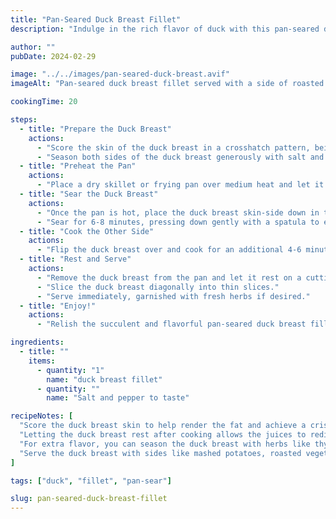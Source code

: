 ```yaml
---
title: "Pan-Seared Duck Breast Fillet"
description: "Indulge in the rich flavor of duck with this pan-seared duck breast fillet recipe. Crispy on the outside and tender on the inside, it's a luxurious dish perfect for special occasions."

author: ""
pubDate: 2024-02-29

image: "../../images/pan-seared-duck-breast.avif"
imageAlt: "Pan-seared duck breast fillet served with a side of roasted vegetables"

cookingTime: 20

steps:
  - title: "Prepare the Duck Breast"
    actions:
      - "Score the skin of the duck breast in a crosshatch pattern, being careful not to cut into the meat."
      - "Season both sides of the duck breast generously with salt and pepper."
  - title: "Preheat the Pan"
    actions:
      - "Place a dry skillet or frying pan over medium heat and let it preheat for a few minutes until hot."
  - title: "Sear the Duck Breast"
    actions:
      - "Once the pan is hot, place the duck breast skin-side down in the pan."
      - "Sear for 6-8 minutes, pressing down gently with a spatula to ensure even contact with the pan, until the skin is golden brown and crispy."
  - title: "Cook the Other Side"
    actions:
      - "Flip the duck breast over and cook for an additional 4-6 minutes on the other side, or until the internal temperature reaches 130°F (54°C) for medium-rare or 140°F (60°C) for medium, using a meat thermometer to check."
  - title: "Rest and Serve"
    actions:
      - "Remove the duck breast from the pan and let it rest on a cutting board for 5 minutes to allow the juices to redistribute."
      - "Slice the duck breast diagonally into thin slices."
      - "Serve immediately, garnished with fresh herbs if desired."
  - title: "Enjoy!"
    actions:
      - "Relish the succulent and flavorful pan-seared duck breast fillet. Bon appétit!"

ingredients:
  - title: ""
    items:
      - quantity: "1"
        name: "duck breast fillet"
      - quantity: ""
        name: "Salt and pepper to taste"

recipeNotes: [
  "Score the duck breast skin to help render the fat and achieve a crispy skin.",
  "Letting the duck breast rest after cooking allows the juices to redistribute, ensuring a moist and tender result.",
  "For extra flavor, you can season the duck breast with herbs like thyme, rosemary, or garlic before cooking.",
  "Serve the duck breast with sides like mashed potatoes, roasted vegetables, or a fruity sauce for a complete meal."
]

tags: ["duck", "fillet", "pan-sear"]

slug: pan-seared-duck-breast-fillet
---
```

